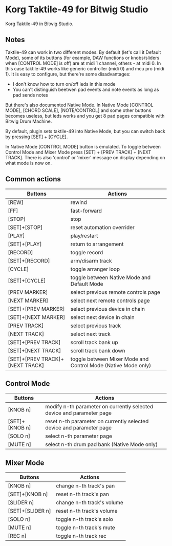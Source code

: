 Korg Taktile-49 for Bitwig Studio
===

Korg Taktile-49 in Bitwig Studio.

Notes
---

Taktile-49 can work in two different modes. By default (let's call it Default Mode), some of its buttons (for example, DAW functions or knobs/sliders when [CONTROL MODE] is off) are at midi 1 channel, others - at midi 0.
In this case taktile-49 works like generic controller (midi 0) and mcu pro (midi 1).
It is easy to configure, but there're some disadvantages:

 - I don't know how to turn on/off leds in this mode
 - You can't distinguish beetwen pad events and note events as long as pad sends notes

But there's also documented Native Mode.
In Native Mode [CONTROL MODE], [CHORD SCALE], [NOTE/CONTROL] and some other buttons becomes useless, but leds works and you get 8 pad pages compatible with Bitwig Drum Machine.

By default, plugin sets taktile-49 into Native Mode, but you can switch back by pressing [SET] + [CYCLE].

In Native Mode [CONTROL MODE] button is emulated. To toggle between Control Mode and Mixer Mode press [SET] + [PREV TRACK] + [NEXT TRACK]. There is also 'control' or 'mixer' message on display depending on what mode is now on.

Common actions
---

Buttons | Actions
-- | --
[REW] | rewind
[FF] | fast-forward
[STOP] | stop
[SET]+[STOP] | reset automation overrider
[PLAY] | play/restart
[SET]+[PLAY] | return to arrangement
[RECORD] | toggle record
[SET]+[RECORD] | arm/disarm track
[CYCLE] | toggle arranger loop
[SET]+[CYCLE] | toggle between Native Mode and Default Mode
[PREV MARKER] | select previous remote controls page
[NEXT MARKER] | select next remote controls page
[SET]+[PREV MARKER] | select previous device in chain
[SET]+[NEXT MARKER] | select next device in chain
[PREV TRACK] | select previous track
[NEXT TRACK] | select next track
[SET]+[PREV TRACK] | scroll track bank up
[SET]+[NEXT TRACK] | scroll track bank down
[SET]+[PREV TRACK]+[NEXT TRACK] | toggle between Mixer Mode and Control Mode (Native Mode only)

Control Mode
---

Buttons | Actions
-- | --
[KNOB n] | modify n-th parameter on currently selected device and parameter page
[SET]+[KNOB n] | reset n-th parameter on currently selected device and parameter page
[SOLO n] | select n-th parameter page
[MUTE n] | select n-th drum pad bank (Native Mode only)

Mixer Mode
---

Buttons | Actions
-- | --
[KNOB n] | change n-th track's pan
[SET]+[KNOB n] | reset n-th track's pan
[SLIDER n] | change n-th track's volume
[SET]+[SLIDER n] | reset n-th track's volume
[SOLO n] | toggle n-th track's solo
[MUTE n] | toggle n-th track's mute
[REC n] | toggle n-th track rec
